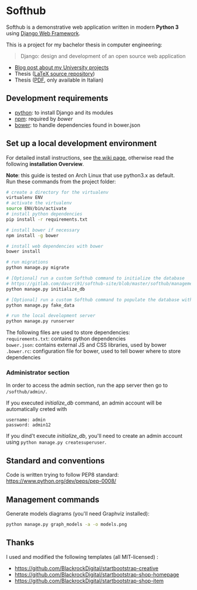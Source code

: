 # Softhub

Softhub is a demonstrative web application written in modern __Python 3__ using
[Django Web Framework](https://www.djangoproject.com/). 

This is a project for my bachelor thesis in computer engineering:

> Django: design and development of an open source web application

- [Blog post about my University projects](https://davcri.github.io/posts/software-projects-university/)
- Thesis ([LaTeX source repository](https://gitlab.com/davcri91/thesis))
- Thesis ([PDF](https://gitlab.com/davcri91/thesis/uploads/b53e6988702a7bef746bde6cd351fd1c/Tesi_v7_bozza_finale.pdf), only available in Italian)
 


## Development requirements
- [python](https://www.python.org/): to install Django and its modules
- [npm](https://www.npmjs.com/): required by _bower_
- [bower](https://bower.io/): to handle dependencies found in bower.json

## Set up a local development environment
For detailed install instructions, see
[the wiki page](https://gitlab.com/davcri91/softhub-site/wikis/installation-guide),
otherwise read the following **installation Overview**.  

**Note**: this guide is tested on Arch Linux that use python3.x as default.  
Run these commands from the project folder:

``` bash
# create a directory for the virtualenv
virtualenv ENV
# activate the virtualenv
source ENV/bin/activate
# install python dependencies
pip install -r requirements.txt

# install bower if necessary
npm install -g bower

# install web dependencies with bower
bower install

# run migrations
python manage.py migrate

# [Optional] run a custom Softhub command to initialize the database
# https://gitlab.com/davcri91/softhub-site/blob/master/softhub/management/commands/initialize_db.py
python manage.py initialize_db

# [Optional] run a custom Softhub command to populate the database with faked data
python manage.py fake_data

# run the local development server
python manage.py runserver
```

The following files are used to store dependencies:  
`requirements.txt`: contains python dependencies  
`bower.json`: contains external JS and CSS libraries, used by bower  
`.bower.rc`: configuration file for bower, used to tell bower where to store
dependencies

### Administrator section
In order to access the admin section, run the app server then go to
`/softhub/admin/`.

If you executed *initialize_db* command, an admin account will be automatically
creted with

```
username: admin
password: admin12
```

If you dind't execute *initialize_db*, you'll need to create an admin account
using `python manage.py createsuperuser`.

## Standard and conventions
Code is written trying to follow PEP8 standard:
https://www.python.org/dev/peps/pep-0008/

## Management commands
Generate models diagrams (you'll need Graphviz installed):
``` bash
python manage.py graph_models -a -o models.png
```

## Thanks
I used and modified the following templates (all MIT-licensed) :
- https://github.com/BlackrockDigital/startbootstrap-creative
- https://github.com/BlackrockDigital/startbootstrap-shop-homepage
- https://github.com/BlackrockDigital/startbootstrap-shop-item

